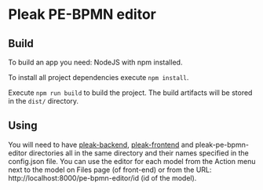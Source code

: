 # Pleak PE-BPMN editor

## Build

To build an app you need: NodeJS with npm installed.

To install all project dependencies execute `npm install`.

Execute `npm run build` to build the project. The build artifacts will be stored in the `dist/` directory.

## Using

You will need to have [pleak-backend](https://github.com/pleak-tools/pleak-backend), [pleak-frontend](https://github.com/pleak-tools/pleak-frontend) and pleak-pe-bpmn-editor directories all in the same directory and their names specified in the config.json file.
You can use the editor for each model from the Action menu next to the model on Files page (of front-end) or from the URL: http://localhost:8000/pe-bpmn-editor/id (id of the model).
